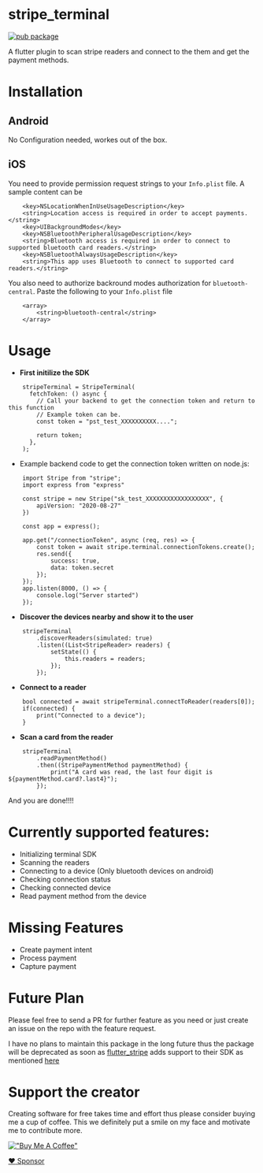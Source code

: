 # stripe_terminal
[![pub package](https://img.shields.io/pub/v/stripe_terminal.svg)](https://pub.dartlang.org/packages/stripe_terminal)

A flutter plugin to scan stripe readers and connect to the them and get the payment methods.




# Installation

## Android
No Configuration needed, workes  out of the box.

## iOS
You need to provide permission request strings to your `Info.plist` file. A sample content can be

```
	<key>NSLocationWhenInUseUsageDescription</key>
	<string>Location access is required in order to accept payments.</string>
	<key>UIBackgroundModes</key>
	<key>NSBluetoothPeripheralUsageDescription</key>
	<string>Bluetooth access is required in order to connect to supported bluetooth card readers.</string>
	<key>NSBluetoothAlwaysUsageDescription</key>
	<string>This app uses Bluetooth to connect to supported card readers.</string>
```


You also need to authorize backround modes authorization for `bluetooth-central`. Paste the following to your `Info.plist` file
```
	<array>
		<string>bluetooth-central</string>
	</array>
```





# Usage

- **First initilize the SDK**
```
    stripeTerminal = StripeTerminal(
      fetchToken: () async {
        // Call your backend to get the connection token and return to this function
        // Example token can be.
        const token = "pst_test_XXXXXXXXXX...."; 

        return token;
      },
    );
```

- Example backend code to get the connection token written on node.js:
```
    import Stripe from "stripe";
    import express from "express"

    const stripe = new Stripe("sk_test_XXXXXXXXXXXXXXXXXX", {
        apiVersion: "2020-08-27"
    })

    const app = express();

    app.get("/connectionToken", async (req, res) => {
        const token = await stripe.terminal.connectionTokens.create();
        res.send({
            success: true,
            data: token.secret
        });
    });
    app.listen(8000, () => {
        console.log("Server started")
    });
```

- **Discover the devices nearby and show it to the user**
```
    stripeTerminal
        .discoverReaders(simulated: true)
        .listen((List<StripeReader> readers) {
            setState(() {
                this.readers = readers;
            });
        });
```

- **Connect to a reader**
```
    bool connected = await stripeTerminal.connectToReader(readers[0]);
    if(connected) {
        print("Connected to a device");
    }
``` 

- **Scan a card from the reader**
```
    stripeTerminal
        .readPaymentMethod()
        .then((StripePaymentMethod paymentMethod) {
            print("A card was read, the last four digit is ${paymentMethod.card?.last4}");
        });
```

And you are done!!!!





# Currently supported features:
- Initializing terminal SDK
- Scanning the readers
- Connecting to a device (Only bluetooth devices on android)
- Checking connection status
- Checking connected device
- Read payment method from the device




# Missing Features
- Create payment intent
- Process payment
- Capture payment





# Future Plan
Please feel free to send a PR for further feature as you need or just create an issue on the repo with the feature request. 

I have no plans to maintain this package in the long future thus the package will be deprecated as soon as [flutter_stripe](https://pub.dev/packages/flutter_stripe) adds support to their SDK as mentioned [here](https://github.com/flutter-stripe/flutter_stripe/issues/39#issuecomment-1084191165) 





# Support the creator
Creating software for free takes time and effort thus please consider buying me a cup of coffee. This we definitely put a smile on my face and motivate me to contribute more.

[!["Buy Me A Coffee"](https://www.buymeacoffee.com/assets/img/custom_images/orange_img.png)](https://www.buymeacoffee.com/aawaz)

[:heart: Sponsor](https://github.com/sponsors/awazgyawali)